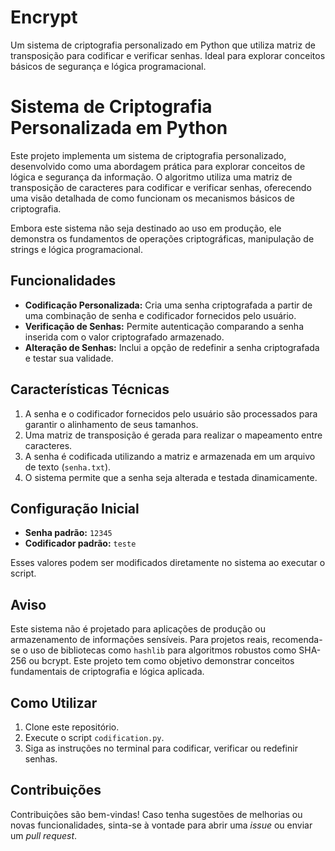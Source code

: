# Encrypt
Um sistema de criptografia personalizado em Python que utiliza matriz de transposição para codificar e verificar senhas. Ideal para explorar conceitos básicos de segurança e lógica programacional.

# Sistema de Criptografia Personalizada em Python

Este projeto implementa um sistema de criptografia personalizado, desenvolvido como uma abordagem prática para explorar conceitos de lógica e segurança da informação. O algoritmo utiliza uma matriz de transposição de caracteres para codificar e verificar senhas, oferecendo uma visão detalhada de como funcionam os mecanismos básicos de criptografia.

Embora este sistema não seja destinado ao uso em produção, ele demonstra os fundamentos de operações criptográficas, manipulação de strings e lógica programacional.

## Funcionalidades
- **Codificação Personalizada:** Cria uma senha criptografada a partir de uma combinação de senha e codificador fornecidos pelo usuário.
- **Verificação de Senhas:** Permite autenticação comparando a senha inserida com o valor criptografado armazenado.
- **Alteração de Senhas:** Inclui a opção de redefinir a senha criptografada e testar sua validade.

## Características Técnicas
1. A senha e o codificador fornecidos pelo usuário são processados para garantir o alinhamento de seus tamanhos.
2. Uma matriz de transposição é gerada para realizar o mapeamento entre caracteres.
3. A senha é codificada utilizando a matriz e armazenada em um arquivo de texto (`senha.txt`).
4. O sistema permite que a senha seja alterada e testada dinamicamente.

## Configuração Inicial
- **Senha padrão:** `12345`  
- **Codificador padrão:** `teste`  

Esses valores podem ser modificados diretamente no sistema ao executar o script.

## Aviso
Este sistema não é projetado para aplicações de produção ou armazenamento de informações sensíveis. Para projetos reais, recomenda-se o uso de bibliotecas como `hashlib` para algoritmos robustos como SHA-256 ou bcrypt. Este projeto tem como objetivo demonstrar conceitos fundamentais de criptografia e lógica aplicada.

## Como Utilizar
1. Clone este repositório.
2. Execute o script `codification.py`.
3. Siga as instruções no terminal para codificar, verificar ou redefinir senhas.

## Contribuições
Contribuições são bem-vindas! Caso tenha sugestões de melhorias ou novas funcionalidades, sinta-se à vontade para abrir uma *issue* ou enviar um *pull request*.
